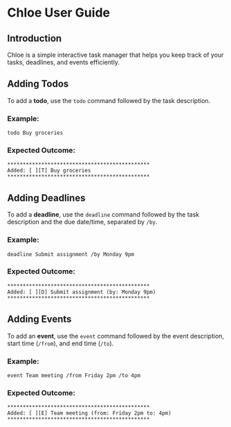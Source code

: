 # Chloe User Guide

## Introduction
Chloe is a simple interactive task manager that helps you keep track of your tasks, deadlines, and events efficiently.

## Adding Todos
To add a **todo**, use the `todo` command followed by the task description.

### Example:
```
todo Buy groceries
```

### Expected Outcome:
```
**********************************************
Added: [ ][T] Buy groceries
**********************************************
```

## Adding Deadlines
To add a **deadline**, use the `deadline` command followed by the task description and the due date/time, separated by `/by`.

### Example:
```
deadline Submit assignment /by Monday 9pm
```

### Expected Outcome:
```
**********************************************
Added: [ ][D] Submit assignment (by: Monday 9pm)
**********************************************
```

## Adding Events
To add an **event**, use the `event` command followed by the event description, start time (`/from`), and end time (`/to`).

### Example:
```
event Team meeting /from Friday 2pm /to 4pm
```

### Expected Outcome:
```
**********************************************
Added: [ ][E] Team meeting (from: Friday 2pm to: 4pm)
**********************************************
```

